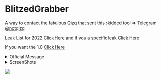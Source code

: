 # BlitzedGrabber

A way to contact the fabulous Qizq that sent this skidded tool => Telegram [@notqizq](https://t.me/notqizq)

Leak List for 2022 [Click Here](https://github.com/HideakiAtsuyo/Leaked0-List-2022) and if you a specific leak [Click Here](https://github.com/HideakiAtsuyo/Leaked0-List-2022/issues/new)

If you want the 1.0 [Click Here](https://github.com/Leaked0/BlitzedGrabber/tree/1.0)

<details>
<summary> Official Message </summary>
Blitzed Grabber<br>
UI: Metro<br>
Price: Free Trial Until Fully Finished<br>

What is this?
Blitzed Grabber is the BEST Working "Recovery Tool" That will return all Passwords,PC Info, Cookies, Game Logins, Tokens, ETC

ScreenShots??

![](https://cdn.upload.systems/uploads/AJTuIhZY.png)
  <p style="text-align: center;"align="center">============================================================</p>
</details>

<details>
<summary> ScreenShots </summary>
  
![](https://cdn.discordapp.com/attachments/934893691200503888/936381214489739274/unknown.png)
<br>
![](https://cdn.discordapp.com/attachments/934893691200503888/936381450197037126/unknown.png)
<br>
![](https://cdn.discordapp.com/attachments/934893691200503888/936381502722277416/unknown.png)
<br>
![](https://cdn.discordapp.com/attachments/934893691200503888/936381548779958312/unknown.png)
<br>
![](https://cdn.discordapp.com/attachments/934893691200503888/936381578442063902/unknown.png)

</details>

![](https://i.imgur.com/LpiXrTp.gif)
